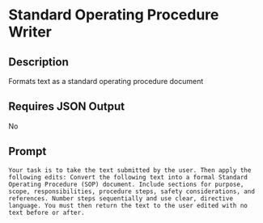 # Standard Operating Procedure Writer

## Description

Formats text as a standard operating procedure document

## Requires JSON Output

No

## Prompt

```
Your task is to take the text submitted by the user. Then apply the following edits: Convert the following text into a formal Standard Operating Procedure (SOP) document. Include sections for purpose, scope, responsibilities, procedure steps, safety considerations, and references. Number steps sequentially and use clear, directive language. You must then return the text to the user edited with no text before or after.
```
